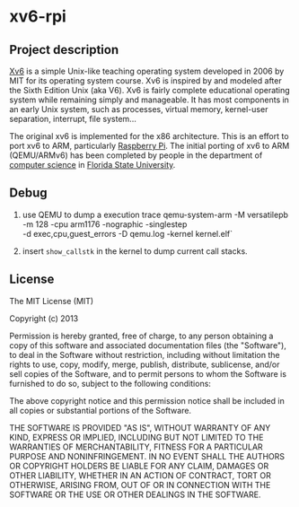xv6-rpi
=======

Project description
-------

[Xv6](http://pdos.csail.mit.edu/6.828/2012/xv6.html) is a simple Unix-like teaching operating system developed in 2006 by MIT for its operating system course. Xv6 is inspired by and modeled after the Sixth Edition Unix (aka V6). Xv6 is fairly complete educational operating system while remaining simply and manageable. It has most components in an early Unix system, such as processes, virtual memory, kernel-user separation, interrupt, file system...

The original xv6 is implemented for the x86 architecture. This is an effort to port xv6 to ARM, particularly [Raspberry Pi](http://www.raspberrypi.org/). The initial porting of xv6 to ARM (QEMU/ARMv6) has been completed by people in the department of [computer science](http://www.cs.fsu.edu/) in [Florida State University](http://www.fsu.edu/).

Debug
-------
1. use QEMU to dump a execution trace
	qemu-system-arm -M versatilepb -m 128 -cpu arm1176  -nographic -singlestep \
		-d exec,cpu,guest_errors -D qemu.log -kernel kernel.elf`

2. insert `show_callstk` in the kernel to dump current call stacks.

License
-------
The MIT License (MIT)

Copyright (c) 2013

Permission is hereby granted, free of charge, to any person obtaining a copy of
this software and associated documentation files (the "Software"), to deal in
the Software without restriction, including without limitation the rights to
use, copy, modify, merge, publish, distribute, sublicense, and/or sell copies of
the Software, and to permit persons to whom the Software is furnished to do so,
subject to the following conditions:

The above copyright notice and this permission notice shall be included in all
copies or substantial portions of the Software.

THE SOFTWARE IS PROVIDED "AS IS", WITHOUT WARRANTY OF ANY KIND, EXPRESS OR
IMPLIED, INCLUDING BUT NOT LIMITED TO THE WARRANTIES OF MERCHANTABILITY, FITNESS
FOR A PARTICULAR PURPOSE AND NONINFRINGEMENT. IN NO EVENT SHALL THE AUTHORS OR
COPYRIGHT HOLDERS BE LIABLE FOR ANY CLAIM, DAMAGES OR OTHER LIABILITY, WHETHER
IN AN ACTION OF CONTRACT, TORT OR OTHERWISE, ARISING FROM, OUT OF OR IN
CONNECTION WITH THE SOFTWARE OR THE USE OR OTHER DEALINGS IN THE SOFTWARE.
